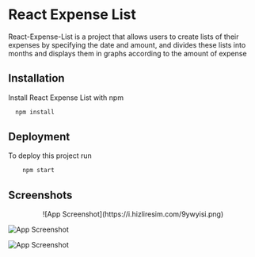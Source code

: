
# React Expense List

React-Expense-List is a project that allows users to create lists of their expenses by specifying the date and amount, and divides these lists into months and displays them in graphs according to the amount of expense


## Installation

Install React Expense List with npm

```bash
  npm install
```
    
## Deployment

To deploy this project run

```bash
    npm start
```


## Screenshots
<p align="center">
![App Screenshot](https://i.hizliresim.com/9ywyisi.png)

![App Screenshot](https://i.hizliresim.com/8dpumz7.png)

![App Screenshot](https://i.hizliresim.com/d7s5op3.png)
</p>
